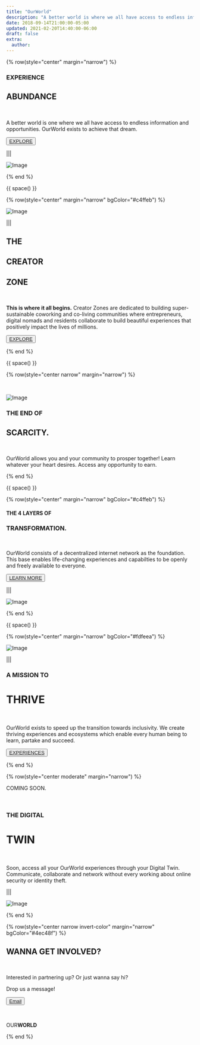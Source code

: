 ```yaml
---
title: "OurWorld"
description: "A better world is where we all have access to endless information and opportunities."
date: 2018-09-14T21:00:00-05:00
updated: 2021-02-20T14:40:00-06:00
draft: false
extra:
  author:
---
```


<!-- section 1 (header) -->

{% row(style="center" margin="narrow") %}

### EXPERIENCE

## ABUNDANCE

<br>

A better world is one where we all have access to endless information and opportunities. OurWorld exists to achieve that dream.

<button>[EXPLORE]("/platform")</button>

|||

![Image](./images/ow_lp15.jpg)

{% end %}

{{ space() }}

{% row(style="center" margin="narrow" bgColor="#c4ffeb") %}

![Image](./images/ow_lp0.png)

|||

## THE

## CREATOR

## ZONE

<br/>

**This is where it all begins.** Creator Zones are dedicated to building super-sustainable coworking and co-living communities where entrepreneurs, digital nomads and residents collaborate to build beautiful experiences that positively impact the lives of millions.

<button>[EXPLORE](/creator-zones)</button>

{% end %}

{{ space() }}

{% row(style="center narrow" margin="narrow") %}

<br>

![Image](./images/OW_lp44.png)

### THE END OF

## SCARCITY.

<br>

OurWorld allows you and your community to prosper together! Learn whatever your heart desires. Access any opportunity to earn.

{% end %}

{{ space() }}

{% row(style="center" margin="narrow" bgColor="#c4ffeb") %}

#### THE 4 LAYERS OF

### TRANSFORMATION.

<br>

OurWorld consists of a decentralized internet network as the foundation. This base enables life-changing experiences and capabilties to be openly and freely available to everyone.

<button>[LEARN MORE]("/platform")</button>

|||

![Image](./images/ow_lp25.png)

{% end %}

{{ space() }}

{% row(style="center" margin="narrow" bgColor="#fdfeea") %}

![Image](./images/ow_lp1.jpg)

|||

### A MISSION TO

# THRIVE

<br/>

OurWorld exists to speed up the transition towards inclusivity. We create thriving experiences and ecosystems which enable every human being to learn, partake and succeed.

<button>[EXPERIENCES](/experiences)</button>

{% end %}

{% row(style="center moderate" margin="narrow") %}

COMING SOON.

<br/>

### THE DIGITAL

# TWIN

<br>

Soon, access all your OurWorld experiences through your Digital Twin. Communicate, collaborate and network without every working about online security or identity theft.

|||

![Image](./images/ff.png)

{% end %}

{% row(style="center narrow invert-color" margin="narrow" bgColor="#4ec48f") %}

## WANNA GET **INVOLVED?**

<br/>

Interested in partnering up? Or just wanna say hi?

Drop us a message!

<button>[Email](mailto:info@ourverse.tf)</button>

<br>

OUR**WORLD**

{% end %}
